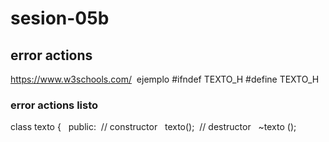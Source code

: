 # sesion-05b

## error actions
<https://www.w3schools.com/> 
 ejemplo
#ifndef TEXTO_H
#define TEXTO_H
### error actions listo
class texto
{
  public:
 // constructor
 	texto();
 // destructor
    ~texto ();
